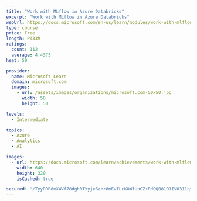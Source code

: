 ```yaml
---
title: "Work with MLflow in Azure Databricks"
excerpt: "Work with MLflow in Azure Databricks"
webUrl: https://docs.microsoft.com/en-us/learn/modules/work-with-mlflow-azure-databricks/
type: course
price: Free
length: PT33M
ratings:
  count: 112
  average: 4.4375
heat: 50

provider:
  name: Microsoft Learn
  domain: microsoft.com
  images:
    - url: /assets/images/organizations/microsoft.com-50x50.jpg
      width: 50
      height: 50

levels:
  - Intermediate

topics:
  - Azure
  - Analytics
  - AI

images:
  - url: https://docs.microsoft.com/learn/achievements/work-with-mlflow-azure-databricks-social.png
    width: 640
    height: 320
    isCached: true

secured: "/TyyDDR8mXWVf78dghRTYyjeSzbr8mEvTLcKOWfUnGZ+PdOQB81O1IVU311qsgB2UitQNfu8ko0PHVOehYn1AdImAyjJicBoLRDKxoEr+xfdynVZVaizXzmD3JzofA0dCc8GCWHWv6CfeNxKfAosOm0oNAnxd9ko5EwWclryjbiS3F8Im+KAIj9cyFn2tqGGyFrJF707So0fkp9kg5lQkSfszIXvwxaRRPwrfQXM+SXf8S462lQWle3Kg3PuhBcPYu/mx+qTEoWer78cUdzB/Tq5D8rTau5lhbHDd8tCMb2nHPIdzHgRprAR3qnRkm3GIqVsIJE5vyBu42ypSZCj5vF43Yg3hdXeke28BC2wWKXyMEKwkAHolL/54KBRsGw/oykD9QqKMf3DkLg3uZPK+2PVg6JtPUaIuv4WdP4N4nA=;5LZssx8fouBky3IclAQo4Q=="
---
```


